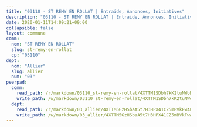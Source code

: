 ```yaml
---
title: "03110 - ST REMY EN ROLLAT | Entraide, Annonces, Initiatives"
description: "03110 - ST REMY EN ROLLAT | Entraide, Annonces, Initiatives"
date: 2020-01-11T14:09:21+09:00
collapsible: false
layout: commune
comm:
  nom: "ST REMY EN ROLLAT"
  slug: st-remy-en-rollat
  cp: "03110"
dept:
  nom: "Allier"
  slug: allier
  num: "03"
peerpad:
  comm:
    read_path: /r/markdown/03110_st-remy-en-rollat/4XTTM1SDbh7kK2tuNWoBPeP7kLztUNE5BgNPqEymSMUHZozun
    write_path: /w/markdown/03110_st-remy-en-rollat/4XTTM1SDbh7kK2tuNWoBPeP7kLztUNE5BgNPqEymSMUHZozun-K3TgUYAFiYP412a6ob7EiC4zybwmZyVqqEbjbp3ATD6UKYmofekKCWjAvL3sSg9imSwE2pEj1wqdYNvYXBjczC8A1LGNDTQcjUk5moK9wRHeYwngkLCQrSQfXCBowt9Dw4BLAxt8
  dept:
    read_path: /r/markdown/03_allier/4XTTM5GzHSbaA5t7H3HPX41CZ5mBVkFwAP4hDd5RoBY2JsEAy
    write_path: /w/markdown/03_allier/4XTTM5GzHSbaA5t7H3HPX41CZ5mBVkFwAP4hDd5RoBY2JsEAy-K3TgTfK63S9nh1XDKRdQM5CC7MJ5PWSrKVUCPKbSrFQ3cakeCH8tQGdUR9DTAz4uGC38FSNg947MKdwTpPPt11GSCbnkNPZdBTNtwdL7kw34FMS1ADZJRkGgd1Xx6qPUaEUtuBP3
---
```


